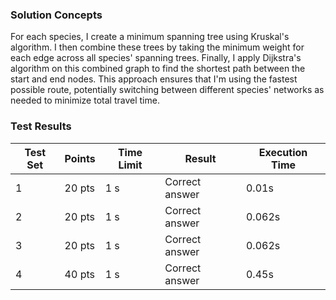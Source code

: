 ### Solution Concepts

For each species, I create a minimum spanning tree using Kruskal's algorithm. I then combine these trees by taking the minimum weight for each edge across all species' spanning trees.
Finally, I apply Dijkstra's algorithm on this combined graph to find the shortest path between the start and end nodes. This approach ensures that I'm using the fastest possible route, potentially switching between different species' networks as needed to minimize total travel time.

### Test Results


| Test Set | Points | Time Limit | Result         | Execution Time |
|----------|--------|------------|----------------|----------------|
| 1        | 20 pts | 1 s        | Correct answer | 0.01s          |
| 2        | 20 pts | 1 s        | Correct answer | 0.062s         |
| 3        | 20 pts | 1 s        | Correct answer | 0.062s         |
| 4        | 40 pts | 1 s        | Correct answer | 0.45s          |

